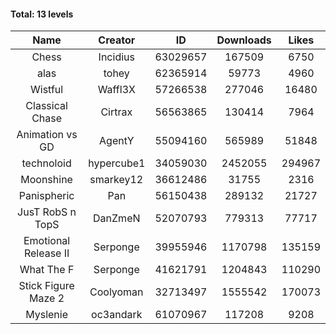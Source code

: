 #### Total: 13 levels

| Name | Creator | ID | Downloads | Likes |
|:---:|:---:|:---:|:---:|:---:|
| Chess | Incidius | 63029657 | 167509 | 6750
| alas | tohey | 62365914 | 59773 | 4960
| Wistful | Waffl3X | 57266538 | 277046 | 16480
| Classical Chase | Cirtrax | 56563865 | 130414 | 7964
| Animation vs GD | AgentY | 55094160 | 565989 | 51848
| technoloid | hypercube1 | 34059030 | 2452055 | 294967
| Moonshine | smarkey12 | 36612486 | 31755 | 2316
| Panispheric | Pan | 56150438 | 289132 | 21727
| JusT RobS n TopS | DanZmeN | 52070793 | 779313 | 77717
| Emotional Release II | Serponge | 39955946 | 1170798 | 135159
| What The F | Serponge | 41621791 | 1204843 | 110290
| Stick Figure Maze 2 | Coolyoman | 32713497 | 1555542 | 170073
| Myslenie | oc3andark | 61070967 | 117208 | 9208
